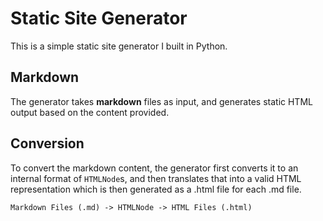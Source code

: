 # Static Site Generator

This is a simple static site generator I built in Python.

## Markdown

The generator takes **markdown** files as input, and generates static
HTML output based on the content provided.

## Conversion

To convert the markdown content, the generator first converts it to an
internal format of `HTMLNode`s, and then translates that into a valid HTML
representation which is then generated as a .html file for each .md file.

`Markdown Files (.md) -> HTMLNode -> HTML Files (.html)`
